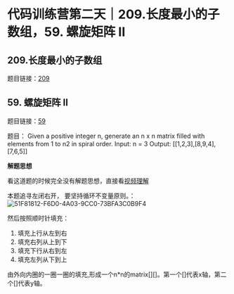 # 代码训练营第二天｜209.长度最小的子数组，59. 螺旋矩阵 II
## 209.长度最小的子数组
题目链接：[209](https://leetcode.com/problems/minimum-size-subarray-sum/)

## 59. 螺旋矩阵 II
题目链接：[59](https://leetcode.com/problems/spiral-matrix-ii/)

题目：
Given a positive integer n, generate an n x n matrix filled with elements from 1 to n2 in spiral order.
Input: n = 3
Output: [[1,2,3],[8,9,4],[7,6,5]]

**解题思想**

看这道题的时候完全没有解题思想，直接看[视频理解](https://www.bilibili.com/video/BV1SL4y1N7mV/?vd_source=a73757e5fc13ab5f8ef5a914b4d3c306)

本题追寻左闭右开， 要坚持循环不变量原则。：
![51F81812-F6D0-4A03-9CC0-73BFA3C0B9F4](https://github.com/user-attachments/assets/8a1a9d8e-1ffc-4002-b339-2aa76b3605c7)

然后按照顺时针填充：

1. 填充上行从左到右
2. 填充右列从上到下
3. 填充下行从右到左
4. 填充左列从下到上

由外向内圈的一圈一圈的填充,形成一个n*n的matrix[][]。第一个[]代表x轴，第二个[]代表y轴。
